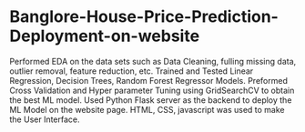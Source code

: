 # Banglore-House-Price-Prediction-Deployment-on-website
Performed EDA on the data sets such as Data Cleaning, fulling missing data, outlier removal, feature reduction, etc. Trained and Tested Linear Regression, Decision Trees, Random Forest Regressor Models. Preformed Cross Validation and Hyper parameter Tuning using GridSearchCV to obtain the best ML model. Used Python Flask server as the backend to deploy the ML Model on the website page. HTML, CSS, javascript was used to make the User Interface.
